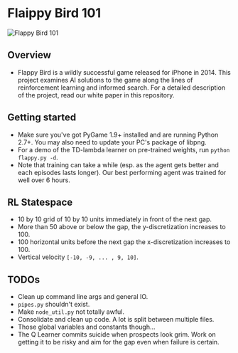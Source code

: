 # Flaippy Bird 101

![Flappy Bird 101](https://github.com/aszanto9/Flappy-Bird-Learning/blob/master/assets/101.png)
## Overview
* Flappy Bird is a wildly successful game released for iPhone in 2014. This project examines AI solutions to the game along the lines of reinforcement learning and informed search. For a detailed description of the project, read our white paper in this repository.

## Getting started
* Make sure you've got PyGame 1.9+ installed and are running Python 2.7+. You may also need to update your PC's package of libpng.
* For a demo of the TD-lambda learner on pre-trained weights, run `python flappy.py -d`.
* Note that training can take a while (esp. as the agent gets better and each episodes lasts longer). Our best performing agent was trained for well over 6 hours.

## RL Statespace
* 10 by 10 grid of 10 by 10 units immediately in front of the next gap. 
* More than 50 above or below the gap, the y-discretization increases to 100. 
* 100 horizontal units before the next gap the x-discretization increases to 100.
* Vertical velocity `[-10, -9, ... , 9, 10]`.

## TODOs
* Clean up command line args and general IO.
* `pipes.py` shouldn't exist.
* Make `node_util.py` not totally awful.
* Consolidate and clean up code. A lot is split between multiple files. 
* Those global variables and constants though... 
* The Q Learner commits suicide when prospects look grim. Work on getting it to be risky and aim for the gap even when failure is certain.
